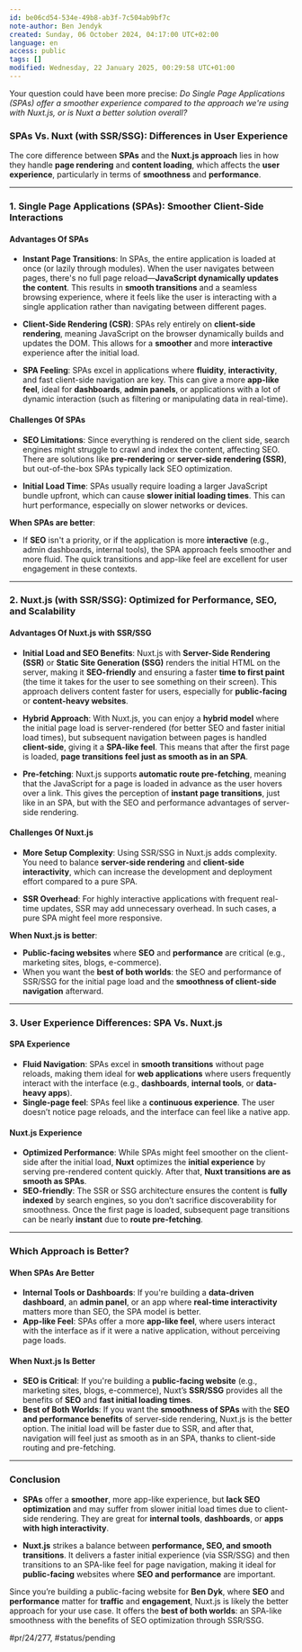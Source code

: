 ```yaml
---
id: be06cd54-534e-49b8-ab3f-7c504ab9bf7c
note-author: Ben Jendyk
created: Sunday, 06 October 2024, 04:17:00 UTC+02:00
language: en
access: public
tags: []
modified: Wednesday, 22 January 2025, 00:29:58 UTC+01:00
---
```


Your question could have been more precise: *Do Single Page Applications (SPAs) offer a smoother experience compared to the approach we're using with Nuxt.js, or is Nuxt a better solution overall?*

### **SPAs Vs. Nuxt (with SSR/SSG): Differences in User Experience**

The core difference between **SPAs** and the **Nuxt.js approach** lies in how they handle **page rendering** and **content loading**, which affects the **user experience**, particularly in terms of **smoothness** and **performance**.

---

### **1. Single Page Applications (SPAs): Smoother Client-Side Interactions**

#### **Advantages Of SPAs**

- **Instant Page Transitions**: In SPAs, the entire application is loaded at once (or lazily through modules). When the user navigates between pages, there's no full page reload—**JavaScript dynamically updates the content**. This results in **smooth transitions** and a seamless browsing experience, where it feels like the user is interacting with a single application rather than navigating between different pages.
  
- **Client-Side Rendering (CSR)**: SPAs rely entirely on **client-side rendering**, meaning JavaScript on the browser dynamically builds and updates the DOM. This allows for a **smoother** and more **interactive** experience after the initial load.
  
- **SPA Feeling**: SPAs excel in applications where **fluidity**, **interactivity**, and fast client-side navigation are key. This can give a more **app-like feel**, ideal for **dashboards**, **admin panels**, or applications with a lot of dynamic interaction (such as filtering or manipulating data in real-time).

#### **Challenges Of SPAs**

- **SEO Limitations**: Since everything is rendered on the client side, search engines might struggle to crawl and index the content, affecting SEO. There are solutions like **pre-rendering** or **server-side rendering (SSR)**, but out-of-the-box SPAs typically lack SEO optimization.
  
- **Initial Load Time**: SPAs usually require loading a larger JavaScript bundle upfront, which can cause **slower initial loading times**. This can hurt performance, especially on slower networks or devices.

**When SPAs are better**: 
- If **SEO** isn't a priority, or if the application is more **interactive** (e.g., admin dashboards, internal tools), the SPA approach feels smoother and more fluid. The quick transitions and app-like feel are excellent for user engagement in these contexts.

---

### **2. Nuxt.js (with SSR/SSG): Optimized for Performance, SEO, and Scalability**

#### **Advantages Of Nuxt.js with SSR/SSG**

- **Initial Load and SEO Benefits**: Nuxt.js with **Server-Side Rendering (SSR)** or **Static Site Generation (SSG)** renders the initial HTML on the server, making it **SEO-friendly** and ensuring a faster **time to first paint** (the time it takes for the user to see something on their screen). This approach delivers content faster for users, especially for **public-facing** or **content-heavy websites**.

- **Hybrid Approach**: With Nuxt.js, you can enjoy a **hybrid model** where the initial page load is server-rendered (for better SEO and faster initial load times), but subsequent navigation between pages is handled **client-side**, giving it a **SPA-like feel**. This means that after the first page is loaded, **page transitions feel just as smooth as in an SPA**.

- **Pre-fetching**: Nuxt.js supports **automatic route pre-fetching**, meaning that the JavaScript for a page is loaded in advance as the user hovers over a link. This gives the perception of **instant page transitions**, just like in an SPA, but with the SEO and performance advantages of server-side rendering.

#### **Challenges Of Nuxt.js**

- **More Setup Complexity**: Using SSR/SSG in Nuxt.js adds complexity. You need to balance **server-side rendering** and **client-side interactivity**, which can increase the development and deployment effort compared to a pure SPA.
  
- **SSR Overhead**: For highly interactive applications with frequent real-time updates, SSR may add unnecessary overhead. In such cases, a pure SPA might feel more responsive.

**When Nuxt.js is better**:
- **Public-facing websites** where **SEO** and **performance** are critical (e.g., marketing sites, blogs, e-commerce).
- When you want the **best of both worlds**: the SEO and performance of SSR/SSG for the initial page load and the **smoothness of client-side navigation** afterward.

---

### **3. User Experience Differences: SPA Vs. Nuxt.js**

#### **SPA Experience**

- **Fluid Navigation**: SPAs excel in **smooth transitions** without page reloads, making them ideal for **web applications** where users frequently interact with the interface (e.g., **dashboards**, **internal tools**, or **data-heavy apps**).
- **Single-page feel**: SPAs feel like a **continuous experience**. The user doesn’t notice page reloads, and the interface can feel like a native app.

#### **Nuxt.js Experience**

- **Optimized Performance**: While SPAs might feel smoother on the client-side after the initial load, **Nuxt** optimizes the **initial experience** by serving pre-rendered content quickly. After that, **Nuxt transitions are as smooth as SPAs**.
- **SEO-friendly**: The SSR or SSG architecture ensures the content is **fully indexed** by search engines, so you don’t sacrifice discoverability for smoothness. Once the first page is loaded, subsequent page transitions can be nearly **instant** due to **route pre-fetching**.
  
---

### **Which Approach is Better?**

#### **When SPAs Are Better**

- **Internal Tools or Dashboards**: If you're building a **data-driven dashboard**, an **admin panel**, or an app where **real-time interactivity** matters more than SEO, the SPA model is better.
- **App-like Feel**: SPAs offer a more **app-like feel**, where users interact with the interface as if it were a native application, without perceiving page loads.

#### **When Nuxt.js Is Better**

- **SEO is Critical**: If you're building a **public-facing website** (e.g., marketing sites, blogs, e-commerce), Nuxt’s **SSR/SSG** provides all the benefits of **SEO** and **fast initial loading times**.
- **Best of Both Worlds**: If you want the **smoothness of SPAs** with the **SEO and performance benefits** of server-side rendering, Nuxt.js is the better option. The initial load will be faster due to SSR, and after that, navigation will feel just as smooth as in an SPA, thanks to client-side routing and pre-fetching.

---

### **Conclusion**

- **SPAs** offer a **smoother**, more app-like experience, but **lack SEO optimization** and may suffer from slower initial load times due to client-side rendering. They are great for **internal tools**, **dashboards**, or **apps with high interactivity**.
  
- **Nuxt.js** strikes a balance between **performance, SEO, and smooth transitions**. It delivers a faster initial experience (via SSR/SSG) and then transitions to an SPA-like feel for page navigation, making it ideal for **public-facing** websites where **SEO and performance** are important.

Since you’re building a public-facing website for **Ben Dyk**, where **SEO** and **performance** matter for **traffic** and **engagement**, Nuxt.js is likely the better approach for your use case. It offers the **best of both worlds**: an SPA-like smoothness with the benefits of SEO optimization through SSR/SSG.


#pr/24/277, #status/pending